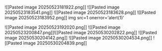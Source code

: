 ![[Pasted image 20250523181922.png]]
![[Pasted image 20250523183541.png]]
![[Pasted image 20250523183628.png]]
![[Pasted image 20250523183952.png]]
img src=1 onerror='alert(1)'

![[Pasted image 20250523192020.png]]
![[Pasted image 20250523200847.png]]![[Pasted image 20250530202822.png]]
![[Pasted image 20250530204142.png]]
![[Pasted image 20250530204534.png]]
![[Pasted image 20250530204839.png]]